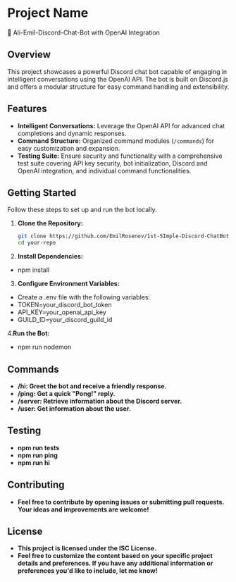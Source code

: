 # Project Name

🤖 Ali-Emil-Discord-Chat-Bot with OpenAI Integration

## Overview

This project showcases a powerful Discord chat bot capable of engaging in intelligent conversations using the OpenAI API. The bot is built on Discord.js and offers a modular structure for easy command handling and extensibility.

## Features

- **Intelligent Conversations:** Leverage the OpenAI API for advanced chat completions and dynamic responses.
- **Command Structure:** Organized command modules (`/commands`) for easy customization and expansion.
- **Testing Suite:** Ensure security and functionality with a comprehensive test suite covering API key security, bot initialization, Discord and OpenAI integration, and individual command functionalities.

## Getting Started

Follow these steps to set up and run the bot locally.

1. **Clone the Repository:**
   ```bash
   git clone https://github.com/EmilRosenov/1st-SImple-Discord-ChatBot.git
   cd your-repo
   
2. **Install Dependencies:**
  - npm install
   
3. **Configure Environment Variables:**
  - Create a .env file with the following variables:
  - TOKEN=your_discord_bot_token
  - API_KEY=your_openai_api_key
  - GUILD_ID=your_discord_guild_id
    
4.**Run the Bot:**
  - npm run nodemon

## Commands

- **/hi: Greet the bot and receive a friendly response.**
- **/ping: Get a quick "Pong!" reply.**
- **/server: Retrieve information about the Discord server.**
- **/user: Get information about the user.**

## Testing

- **npm run tests**
- **npm run ping**
- **npm run hi**

## Contributing

- **Feel free to contribute by opening issues or submitting pull requests. Your ideas and improvements are welcome!**

## License

- **This project is licensed under the ISC License.**
- **Feel free to customize the content based on your specific project details and preferences. If you have any additional information or preferences you'd like to include, let me know!**

